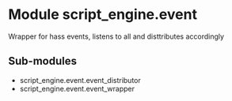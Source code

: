 Module script_engine.event
==========================
Wrapper for hass events, listens to all and disttributes accordingly

Sub-modules
-----------
* script_engine.event.event_distributor
* script_engine.event.event_wrapper